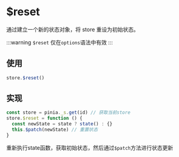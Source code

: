# $reset

通过建立一个新的状态对象，将 store 重设为初始状态。

:::warning
`$reset` 仅在`options`语法中有效
:::

## 使用

```typescript
store.$reset()
```

## 实现

```typescript
const store = pinia._s.get(id) // 获取当前store
store.$reset = function () {
  const newState = state ? state() : {}
  this.$patch(newState) // 重置状态
}
```

重新执行state函数，获取初始状态，然后通过`$patch`方法进行状态更新
